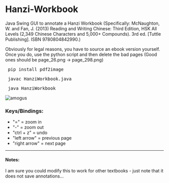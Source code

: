 # Hanzi-Workbook
Java Swing GUI to annotate a Hanzi Workbook (Specifically: McNaughton, W. and Fan, J. (2013) Reading and Writing Chinese: Third Edition, HSK All Levels (2,349 Chinese Characters and 5,000+ Compounds). 3rd ed. [Tuttle Publishing]. ISBN 9780804842990.)

Obviously for legal reasons, you have to source an ebook version yourself. Once you do, use the python script and then delete the bad pages (Good ones should be page_26.png -> page_298.png)

<pre> pip install pdf2image </pre>

<pre> javac HanziWorkbook.java </pre>

<pre> java HanziWorkbook </pre>


![amogus](https://github.com/user-attachments/assets/11d716ac-d72d-4449-8534-6fc0f9ef8f7f)



### Keys/Bindings:
- "=" = zoom in
- "-" = zoom out
- "ctrl + z" = undo
- "left arrow" = previous page
- "right arrow" = next page


___

#### Notes:
I am sure you could modify this to work for other textbooks - just note that it does not save annotations...
